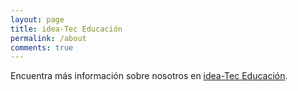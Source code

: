 ```yaml
---
layout: page
title: idea-Tec Educación
permalink: /about
comments: true
---
```


<div class="row justify-content-between">
<div class="pr-5">

<p>Encuentra más información sobre nosotros en <a href="https://ideateceducacion.com/">idea-Tec Educación</a>.</p>

</div>
</div>
